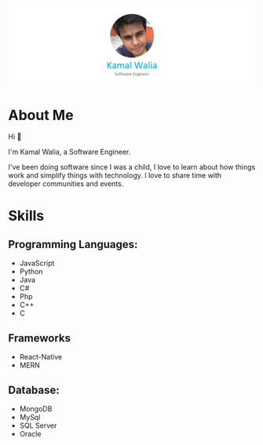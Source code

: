 ![Header](https://raw.githubusercontent.com/Kamal-Walia/About-Me/master/Header.jpg)

# About Me
Hi :wave: 

I'm Kamal Walia, a Software Engineer.

I've been doing software since I was a child, I love to learn about how things work and simplify things with technology. I love to share time with developer communities and events.

# Skills
## Programming Languages:
* JavaScript
* Python
* Java
* C#
* Php
* C++
* C

## Frameworks
* React-Native
* MERN

## Database:
* MongoDB
* MySql
* SQL Server
* Oracle
